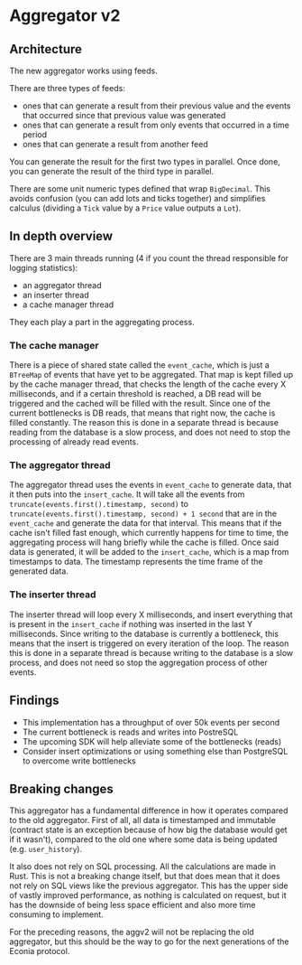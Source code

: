 # Aggregator v2

## Architecture

The new aggregator works using feeds.

There are three types of feeds:

- ones that can generate a result from their previous value and the events that
  occurred since that previous value was generated
- ones that can generate a result from only events that occurred in a time
  period
- ones that can generate a result from another feed

You can generate the result for the first two types in parallel.
Once done, you can generate the result of the third type in parallel.

There are some unit numeric types defined that wrap `BigDecimal`.
This avoids confusion (you can add lots and ticks together) and simplifies
calculus (dividing a `Tick` value by a `Price` value outputs a `Lot`).

## In depth overview

There are 3 main threads running (4 if you count the thread responsible for
logging statistics):

- an aggregator thread
- an inserter thread
- a cache manager thread

They each play a part in the aggregating process.

### The cache manager

There is a piece of shared state called the `event_cache`, which is just a
`BTreeMap` of events that have yet to be aggregated. That map is kept filled up
by the cache manager thread, that checks the length of the cache every X
milliseconds, and if a certain threshold is reached, a DB read will be
triggered and the cached will be filled with the result. Since one of the
current bottlenecks is DB reads, that means that right now, the cache is filled
constantly. The reason this is done in a separate thread is because reading
from the database is a slow process, and does not need to stop the processing
of already read events.

### The aggregator thread

The aggregator thread uses the events in `event_cache` to generate data, that
it then puts into the `insert_cache`. It will take all the events from
`truncate(events.first().timestamp, second)` to
`truncate(events.first().timestamp, second) + 1 second` that are in the
`event_cache` and generate the data for that interval. This means that if the
cache isn't filled fast enough, which currently happens for time to time, the
aggregating process will hang briefly while the cache is filled. Once said data is generated, it will be added to the `insert_cache`, which is a map from timestamps to data. The timestamp represents the time frame of the generated data.

### The inserter thread

The inserter thread will loop every X milliseconds, and insert everything that
is present in the `insert_cache` if nothing was inserted in the last Y
milliseconds. Since writing to the database is currently a bottleneck, this
means that the insert is triggered on every iteration of the loop. The reason this is done in a separate thread is because writing to the database is a slow process, and does not need so stop the aggregation process of other events.

## Findings

- This implementation has a throughput of over 50k events per second
- The current bottleneck is reads and writes into PostreSQL
- The upcoming SDK will help alleviate some of the bottlenecks (reads)
- Consider insert optimizations or using something else than PostgreSQL to overcome write bottlenecks

## Breaking changes

This aggregator has a fundamental difference in how it operates compared to the
old aggregator. First of all, all data is timestamped and immutable (contract
state is an exception because of how big the database would get if it wasn't),
compared to the old one where some data is being updated (e.g. `user_history`).

It also does not rely on SQL processing. All the calculations are made in Rust.
This is not a breaking change itself, but that does mean that it does not rely
on SQL views like the previous aggregator. This has the upper side of vastly
improved performance, as nothing is calculated on request, but it has the
downside of being less space efficient and also more time consuming to
implement.

For the preceding reasons, the aggv2 will not be replacing the old aggregator,
but this should be the way to go for the next generations of the Econia
protocol.
